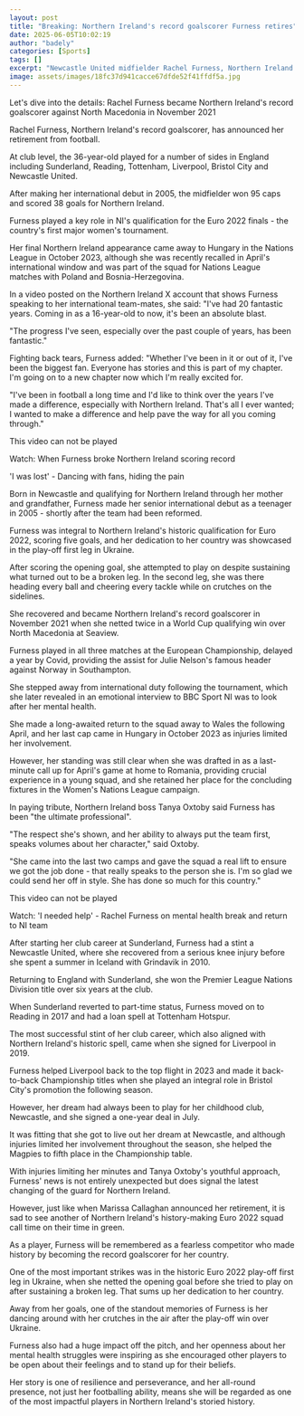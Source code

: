 ```yaml
---
layout: post
title: "Breaking: Northern Ireland's record goalscorer Furness retires"
date: 2025-06-05T10:02:19
author: "badely"
categories: [Sports]
tags: []
excerpt: "Newcastle United midfielder Rachel Furness, Northern Ireland's record goalscorer, announces her retirement."
image: assets/images/18fc37d941cacce67dfde52f41ffdf5a.jpg
---
```


Let's dive into the details: Rachel Furness became Northern Ireland's record goalscorer against North Macedonia in November 2021

Rachel Furness, Northern Ireland's record goalscorer, has announced her retirement from football.

At club level, the 36-year-old played for a number of sides in England including Sunderland, Reading, Tottenham, Liverpool, Bristol City and Newcastle United. 

After making her international debut in 2005, the midfielder won 95 caps and scored 38 goals for Northern Ireland.

Furness played a key role in NI's qualification for the Euro 2022 finals - the country's first major women's tournament.

Her final Northern Ireland appearance came away to Hungary in the Nations League in October 2023, although she was recently recalled in April's international window and was part of the squad for Nations League matches with Poland and Bosnia-Herzegovina.

In a video posted on the Northern Ireland X account that shows Furness speaking to her international team-mates, she said: "I've had 20 fantastic years. Coming in as a 16-year-old to now, it's been an absolute blast. 

"The progress I've seen, especially over the past couple of years, has been fantastic."

Fighting back tears, Furness added: "Whether I've been in it or out of it, I've been the biggest fan. Everyone has stories and this is part of my chapter. I'm going on to a new chapter now which I'm really excited for.

"I've been in football a long time and I'd like to think over the years I've made a difference, especially with Northern Ireland. That's all I ever wanted; I wanted to make a difference and help pave the way for all you coming through."

This video can not be played

Watch: When Furness broke Northern Ireland scoring record

'I was lost' - Dancing with fans, hiding the pain

Born in Newcastle and qualifying for Northern Ireland through her mother and grandfather, Furness made her senior international debut as a teenager in 2005 - shortly after the team had been reformed.

Furness was integral to Northern Ireland's historic qualification for Euro 2022, scoring five goals, and her dedication to her country was showcased in the play-off first leg in Ukraine.

After scoring the opening goal, she attempted to play on despite sustaining what turned out to be a broken leg. In the second leg, she was there heading every ball and cheering every tackle while on crutches on the sidelines.

She recovered and became Northern Ireland's record goalscorer in November 2021 when she netted twice in a World Cup qualifying win over North Macedonia at Seaview.

Furness played in all three matches at the European Championship, delayed a year by Covid, providing the assist for Julie Nelson's famous header against Norway in Southampton.

She stepped away from international duty following the tournament, which she later revealed in an emotional interview to BBC Sport NI was to look after her mental health. 

She made a long-awaited return to the squad away to Wales the following April, and her last cap came in Hungary in October 2023 as injuries limited her involvement.

However, her standing was still clear when she was drafted in as a last-minute call up for April's game at home to Romania, providing crucial experience in a young squad, and she retained her place for the concluding fixtures in the Women's Nations League campaign.

In paying tribute, Northern Ireland boss Tanya Oxtoby said Furness has been "the ultimate professional". 

"The respect she's shown, and her ability to always put the team first, speaks volumes about her character," said Oxtoby.

"She came into the last two camps and gave the squad a real lift to ensure we got the job done - that really speaks to the person she is. I'm so glad we could send her off in style. She has done so much for this country."

This video can not be played

Watch: 'I needed help' - Rachel Furness on mental health break and return to NI team

After starting her club career at Sunderland, Furness had a stint a Newcastle United, where she recovered from a serious knee injury before she spent a summer in Iceland with Grindavik in 2010.

Returning to England with Sunderland, she won the Premier League Nations Division title over six years at the club.

When Sunderland reverted to part-time status, Furness moved on to Reading in 2017 and had a loan spell at Tottenham Hotspur. 

The most successful stint of her club career, which also aligned with Northern Ireland's historic spell, came when she signed for Liverpool in 2019. 

Furness helped Liverpool back to the top flight in 2023 and made it back-to-back Championship titles when she played an integral role in Bristol City's promotion the following season.

However, her dream had always been to play for her childhood club, Newcastle, and she signed a one-year deal in July. 

It was fitting that she got to live out her dream at Newcastle, and although injuries limited her involvement throughout the season, she helped the Magpies to fifth place in the Championship table.

With injuries limiting her minutes and Tanya Oxtoby's youthful approach, Furness' news is not entirely unexpected but does signal the latest changing of the guard for Northern Ireland.

However, just like when Marissa Callaghan announced her retirement, it is sad to see another of Northern Ireland's history-making Euro 2022 squad call time on their time in green.

As a player, Furness will be remembered as a fearless competitor who made history by becoming the record goalscorer for her country.

One of the most important strikes was in the historic Euro 2022 play-off first leg in Ukraine, when she netted the opening goal before she tried to play on after sustaining a broken leg. That sums up her dedication to her country. 

Away from her goals, one of the standout memories of Furness is her dancing around with her crutches in the air after the play-off win over Ukraine.

Furness also had a huge impact off the pitch, and her openness about her mental health struggles were inspiring as she encouraged other players to be open about their feelings and to stand up for their beliefs.

Her story is one of resilience and perseverance, and her all-round presence, not just her footballing ability, means she will be regarded as one of the most impactful players in Northern Ireland's storied history.


